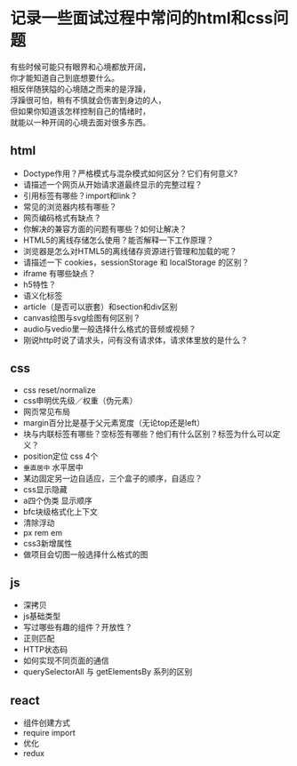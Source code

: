 # 记录一些面试过程中常问的html和css问题
有些时候可能只有眼界和心境都放开阔，  
你才能知道自己到底想要什么。  
相反伴随狭隘的心境随之而来的是浮躁，  
浮躁很可怕，稍有不慎就会伤害到身边的人，    
但如果你知道该怎样控制自己的情绪时，  
就能以一种开阔的心境去面对很多东西。

## html
- Doctype作用？严格模式与混杂模式如何区分？它们有何意义?
- 请描述一个网页从开始请求道最终显示的完整过程？
- 引用标签有哪些？import和link？
- 常见的浏览器内核有哪些？
- 网页编码格式有缺点？
- 你解决的兼容方面的问题有哪些？如何让解决？
- HTML5的离线存储怎么使用？能否解释一下工作原理？
- 浏览器是怎么对HTML5的离线储存资源进行管理和加载的呢？
- 请描述一下 cookies，sessionStorage 和 localStorage 的区别？
- iframe 有哪些缺点？
- h5特性？
- 语义化标签
- article（是否可以嵌套）和section和div区别
- canvas绘图与svg绘图有何区别？
- audio与vedio里一般选择什么格式的音频或视频？
- 刚说http时说了请求头，问有没有请求体，请求体里放的是什么？

## css
- css reset/normalize
- css申明优先级／权重（伪元素）
- 网页常见布局
- margin百分比是基于父元素宽度（无论top还是left）
- 块与内联标签有哪些？空标签有哪些？他们有什么区别？<img>标签为什么可以定义？
- position定位 css 4个
- `垂直居中` 水平居中
- 某边固定另一边自适应，三个盒子的顺序，自适应？
- css显示隐藏
- a四个伪类 显示顺序
- bfc块级格式化上下文
- 清除浮动
- px rem em
- css3新增属性
- 做项目会切图一般选择什么格式的图

## js
- 深拷贝
- js基础类型
- 写过哪些有趣的组件？开放性？
- 正则匹配
- HTTP状态码
- 如何实现不同页面的通信
- querySelectorAll 与 getElementsBy 系列的区别

## react
- 组件创建方式
- require import
- 优化
- redux
